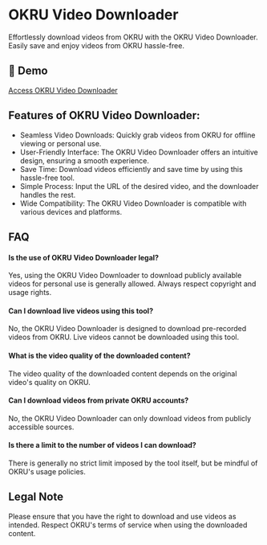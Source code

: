 # OKRU Video Downloader

Effortlessly download videos from OKRU with the OKRU Video Downloader. Easily save and enjoy videos from OKRU hassle-free.

## 🔗 Demo

[Access OKRU Video Downloader](https://imgpanda.com/okru-video-downloader/)

## Features of OKRU Video Downloader:

- Seamless Video Downloads: Quickly grab videos from OKRU for offline viewing or personal use.
- User-Friendly Interface: The OKRU Video Downloader offers an intuitive design, ensuring a smooth experience.
- Save Time: Download videos efficiently and save time by using this hassle-free tool.
- Simple Process: Input the URL of the desired video, and the downloader handles the rest.
- Wide Compatibility: The OKRU Video Downloader is compatible with various devices and platforms.

## FAQ

#### Is the use of OKRU Video Downloader legal?

Yes, using the OKRU Video Downloader to download publicly available videos for personal use is generally allowed. Always respect copyright and usage rights.

#### Can I download live videos using this tool?

No, the OKRU Video Downloader is designed to download pre-recorded videos from OKRU. Live videos cannot be downloaded using this tool.

#### What is the video quality of the downloaded content?

The video quality of the downloaded content depends on the original video's quality on OKRU.

#### Can I download videos from private OKRU accounts?

No, the OKRU Video Downloader can only download videos from publicly accessible sources.

#### Is there a limit to the number of videos I can download?

There is generally no strict limit imposed by the tool itself, but be mindful of OKRU's usage policies.

## Legal Note

Please ensure that you have the right to download and use videos as intended. Respect OKRU's terms of service when using the downloaded content.
